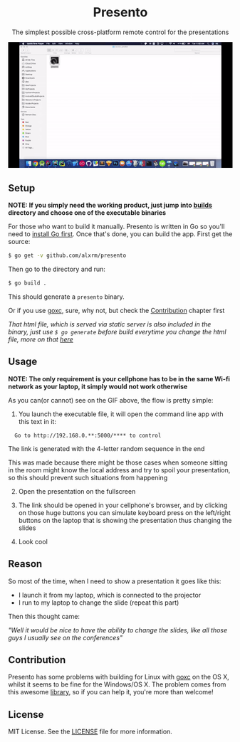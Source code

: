 <h1 align="center">Presento</h1> 

<p align="center">The simplest possible cross-platform remote control for the presentations</p>

<p align="center"><img src="https://github.com/alxrm/presento/blob/master/art/flow.gif?raw=true" alt="Example"></p>

## Setup

__NOTE: If you simply need the working product, just jump into [builds](https://github.com/alxrm/presento/tree/master/build/snapshot) directory and choose one of the executable binaries__

For those who want to build it manually. Presento is written in Go so you'll need to [install Go first](https://golang.org/dl/). Once that's done, you can build the app. First get the source:

```bash
$ go get -v github.com/alxrm/presento
```

Then go to the directory and run:

```bash
$ go build .
```

This should generate a `presento` binary.

Or if you use [goxc](https://github.com/laher/goxc), sure, why not, but check the [Contribution](https://github.com/alxrm/presento#contributing) chapter first

_That html file, which is served via static server is also included in the binary, just use `$ go generate` before build everytime you change the html file, more on that [here](https://github.com/bouk/file2const)_

## Usage

__NOTE: The only requirement is your cellphone has to be in the same Wi-fi network as your laptop, it simply would not work otherwise__

As you can(or cannot) see on the GIF above, the flow is pretty simple:

1) You launch the executable file, it will open the command line app with this text in it:

```
  Go to http://192.168.0.**:5000/**** to control
```

The link is generated with the 4-letter random sequence in the end

This was made because there might be those cases when someone sitting in the room might know the local address and try to spoil your presentation, so this should prevent such situations from happening

2) Open the presentation on the fullscreen

3) The link should be opened in your cellphone's browser, and by clicking on those huge buttons you can simulate keyboard press on the left/right buttons on the laptop that is showing the presentation thus changing the slides

4) Look cool 

## Reason

So most of the time, when I need to show a presentation it goes like this:
  - I launch it from my laptop, which is connected to the projector
  - I run to my laptop to change the slide (repeat this part)
  
Then this thought came:
  
_"Well it would be nice to have the ability to change the slides, like all those guys I usually see on the conferences"_


## Contribution

Presento has some problems with building for Linux with [goxc](https://github.com/laher/goxc) on the OS X, whilst it seems to be fine for the Windows/OS X. The problem comes from this awesome [library](https://github.com/micmonay/keybd_event), so if you can help it, you're more than welcome!

## License

MIT License. See the [LICENSE](LICENSE) file for more information.
